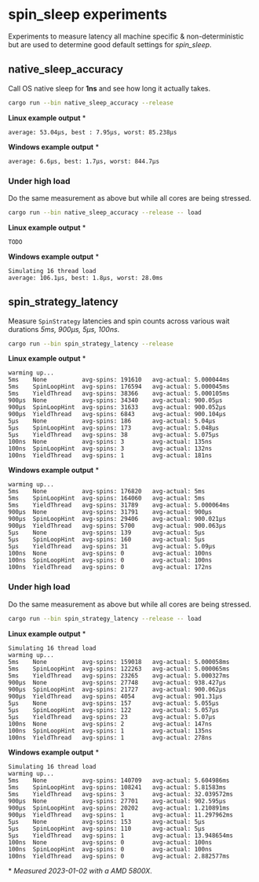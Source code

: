 # spin_sleep experiments
Experiments to measure latency all machine specific & non-deterministic but are used to determine
good default settings for _spin_sleep_.

## native_sleep_accuracy
Call OS native sleep for **1ns** and see how long it actually takes.

```sh
cargo run --bin native_sleep_accuracy --release
```

**Linux example output** *
```
average: 53.04µs, best : 7.95µs, worst: 85.238µs
```

**Windows example output** *
```
average: 6.6µs, best: 1.7µs, worst: 844.7µs
```

### Under high load
Do the same measurement as above but while all cores are being stressed.
```sh
cargo run --bin native_sleep_accuracy --release -- load
```

**Linux example output** *
```
TODO
```

**Windows example output** *
```
Simulating 16 thread load
average: 106.1µs, best: 1.8µs, worst: 28.0ms
```

## spin_strategy_latency
Measure `SpinStrategy` latencies and spin counts across various wait durations
_5ms, 900µs, 5µs, 100ns_.

```sh
cargo run --bin spin_strategy_latency --release
```

**Linux example output** *
```
warming up...
5ms    None          avg-spins: 191610   avg-actual: 5.000044ms
5ms    SpinLoopHint  avg-spins: 176594   avg-actual: 5.000045ms
5ms    YieldThread   avg-spins: 38366    avg-actual: 5.000105ms
900µs  None          avg-spins: 34340    avg-actual: 900.05µs
900µs  SpinLoopHint  avg-spins: 31633    avg-actual: 900.052µs
900µs  YieldThread   avg-spins: 6843     avg-actual: 900.104µs
5µs    None          avg-spins: 186      avg-actual: 5.04µs
5µs    SpinLoopHint  avg-spins: 173      avg-actual: 5.048µs
5µs    YieldThread   avg-spins: 38       avg-actual: 5.075µs
100ns  None          avg-spins: 3        avg-actual: 135ns
100ns  SpinLoopHint  avg-spins: 3        avg-actual: 132ns
100ns  YieldThread   avg-spins: 1        avg-actual: 181ns
```

**Windows example output** *
```
warming up...
5ms    None          avg-spins: 176820   avg-actual: 5ms
5ms    SpinLoopHint  avg-spins: 164060   avg-actual: 5ms
5ms    YieldThread   avg-spins: 31789    avg-actual: 5.000064ms
900µs  None          avg-spins: 31791    avg-actual: 900µs
900µs  SpinLoopHint  avg-spins: 29406    avg-actual: 900.021µs
900µs  YieldThread   avg-spins: 5700     avg-actual: 900.063µs
5µs    None          avg-spins: 139      avg-actual: 5µs
5µs    SpinLoopHint  avg-spins: 160      avg-actual: 5µs
5µs    YieldThread   avg-spins: 31       avg-actual: 5.09µs
100ns  None          avg-spins: 0        avg-actual: 100ns
100ns  SpinLoopHint  avg-spins: 0        avg-actual: 100ns
100ns  YieldThread   avg-spins: 0        avg-actual: 172ns
```

### Under high load
Do the same measurement as above but while all cores are being stressed.

```sh
cargo run --bin spin_strategy_latency --release -- load
```

**Linux example output** *
```
Simulating 16 thread load
warming up...
5ms    None          avg-spins: 159018   avg-actual: 5.000058ms
5ms    SpinLoopHint  avg-spins: 122263   avg-actual: 5.000065ms
5ms    YieldThread   avg-spins: 23265    avg-actual: 5.000327ms
900µs  None          avg-spins: 27748    avg-actual: 938.427µs
900µs  SpinLoopHint  avg-spins: 21727    avg-actual: 900.062µs
900µs  YieldThread   avg-spins: 4054     avg-actual: 901.31µs
5µs    None          avg-spins: 157      avg-actual: 5.055µs
5µs    SpinLoopHint  avg-spins: 122      avg-actual: 5.057µs
5µs    YieldThread   avg-spins: 23       avg-actual: 5.07µs
100ns  None          avg-spins: 2        avg-actual: 147ns
100ns  SpinLoopHint  avg-spins: 1        avg-actual: 135ns
100ns  YieldThread   avg-spins: 1        avg-actual: 278ns
```

**Windows example output** *
```
Simulating 16 thread load
warming up...
5ms    None          avg-spins: 140709   avg-actual: 5.604986ms
5ms    SpinLoopHint  avg-spins: 108241   avg-actual: 5.81583ms
5ms    YieldThread   avg-spins: 3        avg-actual: 32.039572ms
900µs  None          avg-spins: 27701    avg-actual: 902.595µs
900µs  SpinLoopHint  avg-spins: 20202    avg-actual: 1.210891ms
900µs  YieldThread   avg-spins: 1        avg-actual: 11.297962ms
5µs    None          avg-spins: 153      avg-actual: 5µs
5µs    SpinLoopHint  avg-spins: 110      avg-actual: 5µs
5µs    YieldThread   avg-spins: 1        avg-actual: 13.948654ms
100ns  None          avg-spins: 0        avg-actual: 100ns
100ns  SpinLoopHint  avg-spins: 0        avg-actual: 100ns
100ns  YieldThread   avg-spins: 0        avg-actual: 2.882577ms
```

\* _Measured 2023-01-02 with a AMD 5800X_.
